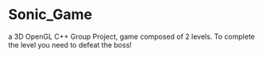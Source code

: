 # Sonic_Game
a 3D OpenGL C++ Group Project, game composed of 2 levels. To complete the level you need to defeat the boss!
